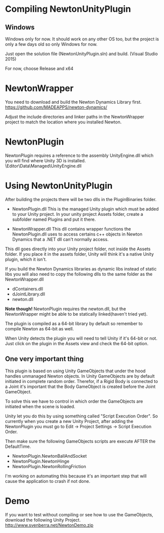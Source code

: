 
Compiling NewtonUnityPlugin
===========================

## Windows

Windows only for now.
It should work on any other OS too, but the project is only a few days old so only Windows for now. 

Just open the solution file (NewtonUnityPlugin.sln) and build. (Visual Studio 2015)

For now, choose Release and x64

# NewtonWrapper
You need to download and build the Newton Dynamics Library first.
https://github.com/MADEAPPS/newton-dynamics/

Adjust the include directories and linker paths in the NewtonWrapper project to match the location where you installed Newton.

# NewtonPlugin
NewtonPlugin requires a reference to the assembly UnityEngine.dll which you will find where Unity 3D is installed.
<Unity Installdir>\Editor\Data\Managed\UnityEngine.dll

Using NewtonUnityPlugin
=======================

After building the projects there will be two dlls in the PluginBinaries folder.

* NewtonPlugin.dll
This is the managed Unity plugin which must be added to your Unity project.
In your unity project Assets folder, create a subfolder named Plugins and put it there.  

* NewtonWrapper.dll
This dll contains wrapper functions the NewtonPlugin.dll uses to access certains c++ objects in Newton Dynamics that
a .NET dll can't normally access.

This dll goes directly into your Unity project folder, not inside the Assets folder.
If you place it in the assets folder, Unity will think it's a native Unity plugin, which it isn't.

If you build the Newton Dynamics libraries as dynamic libs instead of static libs you will also need to copy the following dlls to the same
folder as the NewtonWrapper.dll
* dContainers.dll
* dJointLibrary.dll
* newton.dll

**Note though!** NewtonPlugin requires the newton.dll, but the NewtonWrapper might be able to be statically linked(haven't tried yet).

The plugin is compiled as a 64-bit library by default so remember to compile Newton as 64-bit as well.

When Unity detects the plugin you will need to tell Unity if it's 64-bit or not.
Just click on the plugin in the Assets view and check the 64-bit option.

## One very important thing
This plugin is based on using Unity GameObjects that under the hood handles unmanaged Newton objects.
In Unity GameObjects are by default initiated in complete random order.
Therefor, if a Rigid Body is connected to a Joint it's important that the Body GameObject is created before the Joint GameObject.

To solve this we have to control in which order the GameObjects are initiated when the scene is loaded.
 
Unity let you do this by using something called "Script Execution Order".
So currently when you create a new Unity Project, after adding the NewtonPlugin you must go to Edit -> Project Settings -> Script Execution Order.

Then make sure the following GameObjects scripts are execute AFTER the DefaultTime.
* NewtonPlugin.NewtonBallAndSocket
* NewtonPlugin.NewtonHinge
* NewtonPlugin.NewtonRollingFriction

I'm working on automating this because it's an important step that will cause the application to crash if not done.

Demo
====

If you want to test without compiling or see how to use the GameObjects, download the following Unity Project.
http://www.svenberra.net/NewtonDemo.zip





